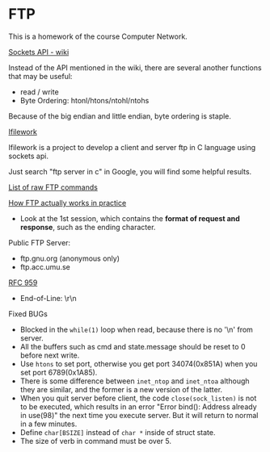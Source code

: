 # FTP
This is a homework of the course Computer Network.

[Sockets API - wiki](https://en.wikipedia.org/wiki/Berkeley_sockets)

Instead of the API mentioned in the wiki, there are several another functions that may be useful:

- read / write
- Byte Ordering: htonl/htons/ntohl/ntohs

Because of the big endian and little endian, byte ordering is staple.


[Ifilework](https://code.google.com/archive/p/ifilework/)

Ifilework is a project to develop a client and server ftp in C language using sockets api.

Just search "ftp server in c" in Google, you will find some helpful results.


[List of raw FTP commands](http://www.nsftools.com/tips/RawFTP.htm)

[How FTP actually works in practice](http://cr.yp.to/ftp.html)
- Look at the 1st session, which contains the **format of request and response**, such as the ending character.


Public FTP Server:
- ftp.gnu.org (anonymous only)
- ftp.acc.umu.se

[RFC 959](https://www.w3.org/Protocols/rfc959/)
- End-of-Line: \r\n


Fixed BUGs
- Blocked in the `while(1)` loop when read, because there is no '\n' from server.
- All the buffers such as cmd and state.message should be reset to 0 before next write.
- Use `htons` to set port, otherwise you get port 34074(0x851A) when you set port 6789(0x1A85).
- There is some difference between `inet_ntop` and `inet_ntoa` although they are similar, and the former is a new version of the latter.
- When you quit server before client, the code `close(sock_listen)` is not to be executed, which results in an error "Error bind(): Address already in use(98)" the next time you execute server. But it will return to normal in a few minutes.
- Define `char[BSIZE]` instead of `char *` inside of struct state.
- The size of verb in command must be over 5.